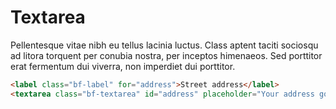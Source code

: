 # Textarea

Pellentesque vitae nibh eu tellus lacinia luctus. Class aptent taciti sociosqu ad litora torquent per conubia nostra, per inceptos himenaeos. Sed porttitor erat fermentum dui viverra, non imperdiet dui porttitor.

```html
<label class="bf-label" for="address">Street address</label>
<textarea class="bf-textarea" id="address" placeholder="Your address goes here"></textarea>
```